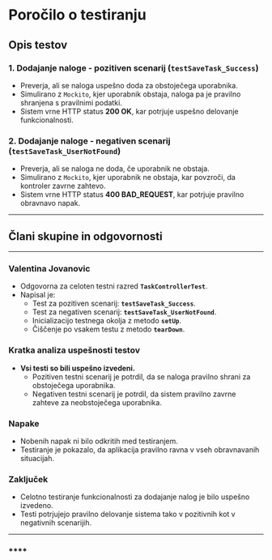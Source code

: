 # Poročilo o testiranju

## Opis testov

### 1. Dodajanje naloge - pozitiven scenarij (`testSaveTask_Success`)
- Preverja, ali se naloga uspešno doda za obstoječega uporabnika.
- Simulirano z `Mockito`, kjer uporabnik obstaja, naloga pa je pravilno shranjena s pravilnimi podatki.
- Sistem vrne HTTP status **200 OK**, kar potrjuje uspešno delovanje funkcionalnosti.

### 2. Dodajanje naloge - negativen scenarij (`testSaveTask_UserNotFound`)
- Preverja, ali se naloga ne doda, če uporabnik ne obstaja.
- Simulirano z `Mockito`, kjer uporabnik ne obstaja, kar povzroči, da kontroler zavrne zahtevo.
- Sistem vrne HTTP status **400 BAD_REQUEST**, kar potrjuje pravilno obravnavo napak.

---

## Člani skupine in odgovornosti

---

### **Valentina Jovanovic**
- Odgovorna za celoten testni razred **`TaskControllerTest`**.
- Napisal je:
    - Test za pozitiven scenarij: **`testSaveTask_Success`**.
    - Test za negativen scenarij: **`testSaveTask_UserNotFound`**.
    - Inicializacijo testnega okolja z metodo **`setUp`**.
    - Čiščenje po vsakem testu z metodo **`tearDown`**.


### Kratka analiza uspešnosti testov

- **Vsi testi so bili uspešno izvedeni.**
    - Pozitiven testni scenarij je potrdil, da se naloga pravilno shrani za obstoječega uporabnika.
    - Negativen testni scenarij je potrdil, da sistem pravilno zavrne zahteve za neobstoječega uporabnika.

### Napake
- Nobenih napak ni bilo odkritih med testiranjem.
- Testiranje je pokazalo, da aplikacija pravilno ravna v vseh obravnavanih situacijah.


### Zaključek

- Celotno testiranje funkcionalnosti za dodajanje nalog je bilo uspešno izvedeno.
- Testi potrjujejo pravilno delovanje sistema tako v pozitivnih kot v negativnih scenarijih.

---

### ****
